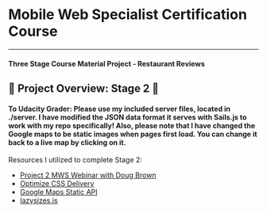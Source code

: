# Mobile Web Specialist Certification Course
---
#### Three Stage Course Material Project - Restaurant Reviews

## :fork_and_knife: Project Overview: Stage 2 :fork_and_knife:

#### To Udacity Grader: Please use my included server files, located in ./server. I have modified the JSON data format it serves with Sails.js to work with my repo specifically! Also, please note that I have changed the Google maps to be static images when pages first load. You can change it back to a live map by clicking on it. 

Resources I utilized to complete Stage 2:
* [Project 2 MWS Webinar with Doug Brown](https://www.youtube.com/watch?v=Q2CJYf_XA58)
* [Optimize CSS Delivery](https://developers.google.com/speed/docs/insights/OptimizeCSSDelivery)
* [Google Maps Static API](https://developers.google.com/maps/documentation/maps-static/dev-guide)
* [lazysizes.js](https://github.com/aFarkas/lazysizes)



